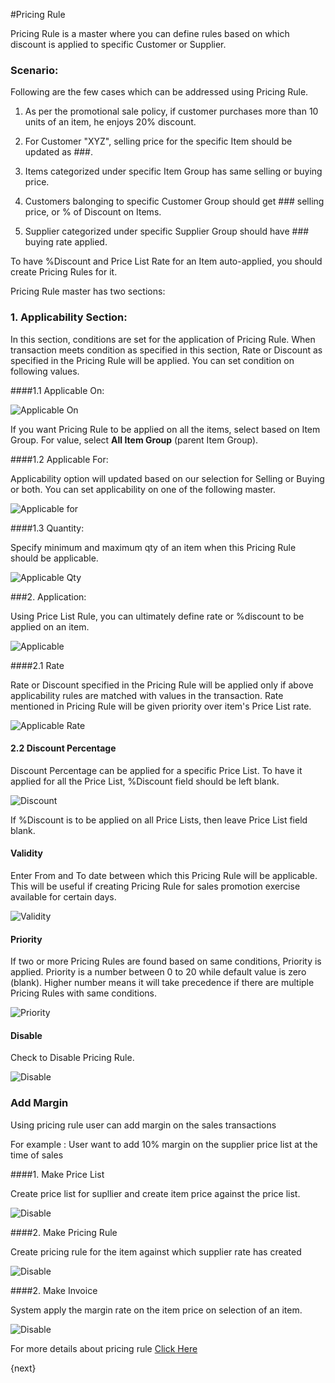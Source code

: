 <!-- add-breadcrumbs -->
#Pricing Rule

Pricing Rule is a master where you can define rules based on which discount is applied to specific Customer or Supplier.
### Scenario:

Following are the few cases which can be addressed using Pricing Rule.

1. As per the promotional sale policy, if customer purchases more than 10 units of an item, he enjoys 20% discount. 

2. For Customer "XYZ", selling price for the specific Item should be updated as ###.

3. Items categorized under specific Item Group has same selling or buying price.

4. Customers balonging to specific Customer Group should get ### selling price, or % of Discount on Items.

5. Supplier categorized under specific Supplier Group should have ### buying rate applied.

To have %Discount and Price List Rate for an Item auto-applied, you should create Pricing Rules for it.

Pricing Rule master has two sections:

### 1. Applicability Section:

In this section, conditions are set for the application of Pricing Rule. When transaction meets condition as specified in this section, Rate or Discount as specified in the Pricing Rule will be applied. You can set condition on following values.

####1.1 Applicable On:

<img alt="Applicable On" class="screenshot" src="{{docs_base_url}}/assets/img/articles/pricing-rule-on.png">

If you want Pricing Rule to be applied on all the items, select based on Item Group. For value, select **All Item Group** (parent Item Group).

####1.2 Applicable For:

Applicability option will updated based on our selection for Selling or Buying or both. You can set applicability on one of the following master.

<img alt="Applicable for" class="screenshot" src="{{docs_base_url}}/assets/img/articles/pricing-rule-for.png">

####1.3 Quantity:

Specify minimum and maximum qty of an item when this Pricing Rule should be applicable.

<img alt="Applicable Qty" class="screenshot" src="{{docs_base_url}}/assets/img/articles/pricing-rule-qty.png">

###2. Application:

Using Price List Rule, you can ultimately define rate or %discount to be applied on an item.

<img alt="Applicable" class="screenshot" src="{{docs_base_url}}/assets/img/articles/pricing-rule-application.png">

####2.1 Rate

Rate or Discount specified in the Pricing Rule will be applied only if above applicability rules are matched with values in the transaction. Rate mentioned in Pricing Rule will be given priority over item's Price List rate.

<img alt="Applicable Rate" class="screenshot" src="/docs/assets/img/articles/pricing-rule-price.png">

#### 2.2 Discount Percentage

Discount Percentage can be applied for a specific Price List. To have it applied for all the Price List, %Discount field should be left blank.

<img alt="Discount" class="screenshot" src="{{docs_base_url}}/assets/img/articles/pricing-rule-discount.png">

If %Discount is to be applied on all Price Lists, then leave Price List field blank.

#### Validity

Enter From and To date between which this Pricing Rule will be applicable. This will be useful if creating Pricing Rule for sales promotion exercise available for certain days.

<img alt="Validity" class="screenshot" src="{{docs_base_url}}/assets/img/articles/pricing-rule-validity.png">

#### Priority

If two or more Pricing Rules are found based on same conditions, Priority is applied. Priority is a number between 0 to 20 while default value is zero (blank). Higher number means it will take precedence if there are multiple Pricing Rules with same conditions.

<img alt="Priority" class="screenshot" src="{{docs_base_url}}/assets/img/articles/pricing-rule-priority.png">

#### Disable

Check to Disable Pricing Rule.

<img alt="Disable" class="screenshot" src="{{docs_base_url}}/assets/img/articles/pricing-rule-disable.png">

### Add Margin

Using pricing rule user can add margin on the sales transactions

For example :  User want to add 10% margin on the supplier price list at the time of sales

####1. Make Price List

Create price list for supllier and create item price against the price list.

<img alt="Disable" class="screenshot" src="{{docs_base_url}}/assets/img/articles/price-list.png">


####2. Make Pricing Rule 

Create pricing rule for the item against which supplier rate has created

<img alt="Disable" class="screenshot" src="{{docs_base_url}}/assets/img/articles/pricing-rule-margin.png">

####2. Make Invoice

System apply the margin rate on the item price on selection of an item.

<img alt="Disable" class="screenshot" src="{{docs_base_url}}/assets/img/articles/pricing-rule-invoice.png">

For more details about pricing rule [Click Here](/docs/user/manual/en/selling/articles/adding-margin.html)


{next}
<!-- markdown -->
